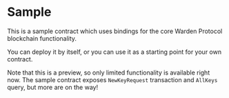 # Sample

This is a sample contract which uses bindings for the core Warden Protocol blockchain functionality.

You can deploy it by itself, or you can use it as a starting point for your own contract.

Note that this is a preview, so only limited functionality is available right now.
The sample contract exposes `NewKeyRequest` transaction and `AllKeys` query, but more are on the way!
